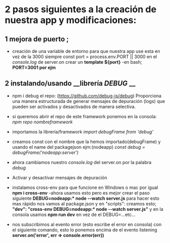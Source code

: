 # 2 pasos siguientes a la creación de nuestra app y modificaciones:

## 1 mejora de puerto ;
- creación de una variable de entorno para que nuestra app use esta en vez de la 3000 siempre
	const port =  process.env.PORT || 3000
	en el _console.log_ de server.on crear un __template ${port}__
-en bash; __PORT=3001 por ejm__

## 2 instalando/usando __librería _DEBUG_ __ 

- npm i debug
el repo: (https://github.com/debug-js/debug)
Proporciona una manera estructurada de generar mensajes de depuración (logs) que pueden ser activados y desactivados de manera selectiva.

- si queremos abrir el repo de este framework ponemos en la consola: 
_npm repo nombreframework_

- importamos la librería/framework
_import debugFrame from 'debug'_

- creamos const con el nombre que la hemos importado(debugFrame) y usando el name del packagejson ejm:(nodeapp)
_const debug = debugFrame('nodeapp:server')_

- ahora cambiamos nuestro _console.log_ del server.on por la palabra _debug_

- Activar y desactivar mensajes de depuración
- instalamos cross-env para que funcione en Windows o mac por igual
__npm i cross-env__
-ahora usamos esto pero es mejor crear el paso siguiente
__DEBUG=nodeapp:* node --watch server.js__
para hacer esto mas rápido nos vamos al package.json y en "scripts": creamos esto; __"dev": "cross-env DEBUG=nodeapp:* node --watch server.js"__
y en la consola usamos __npm run dev__ en vez de el DEBUG=...etc...

- nos subscribimos al evento error (esto escribe el error en consola) con el siguiente comando, esto lo ponemos encima de el evento listening 
__server.on('error', err => console.error(err))__


